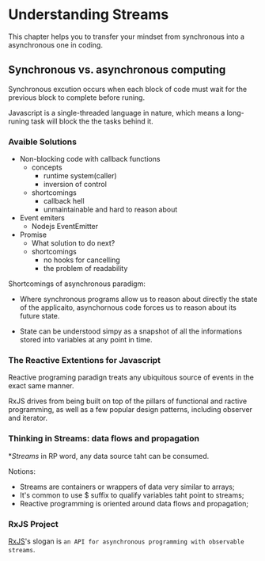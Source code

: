 # Understanding Streams

This chapter helps you to transfer your mindset from synchronous into a asynchronous one in coding.

## Synchronous vs. asynchronous computing

Synchronous excution occurs when each block of code must wait for the previous block to complete before runing.

Javascript is a single-threaded language in nature, which means a long-runing task will block the the tasks behind it.

### Avaible Solutions

- Non-blocking code with callback functions
  - concepts
    - runtime system(caller)
    - inversion of control
  - shortcomings
    - callback hell
    - unmaintainable and hard to reason about
- Event emiters
  - Nodejs EventEmitter
- Promise
  - What solution to do next?
  - shortcomings
    - no hooks for cancelling
    - the problem of readability

Shortcomings of asynchronous paradigm:

- Where synchronous programs allow us to reason about directly the state of the applicaito, asynchornous code forces us to reason about its future state.

- State can be understood simpy as a snapshot of all the informations stored into variables at any point in time.

### The Reactive Extentions for Javascript

Reactive programing paradign treats any ubiquitous source of events in the exact same manner.

RxJS drives from being built on top of the pillars of functional and ractive programming, as well as a few popular design patterns, including observer and iterator.

### Thinking in Streams: data flows and propagation

**Streams* in RP word, any data source taht can be consumed.

Notions:

- Streams are containers or wrappers of data very similar to arrays;
- It's common to use $ suffix to qualify variables taht point to streams;
- Reactive programming is oriented around data flows and propagation;

### RxJS Project

[RxJS](https://rxjs.dev/)'s slogan is `an API for asynchronous programming with
observable streams`.
